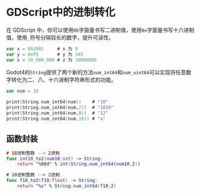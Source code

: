 # GDScript中的进制转化

在 GDScript 中，你可以使用`0b`字面量书写二进制值，使用`0x`字面量书写十六进制值，使用`_`符号分隔较长的数字，提升可读性。

```swift
var x = 0b1001     # x 为 9
var y = 0xF5       # y 为 245
var z = 10_000_000 # z 为 10000000
```

Godot4的`String`提供了两个新的方法`num_int64`和`num_uint64`可以实现将任意数字转化为二、八、十六进制字符串形式的功能。
```swift
var num = 10
	
print(String.num_int64(num))    # "10"
print(String.num_int64(num,2))  # "1010"
print(String.num_int64(num,8))  # "12"
print(String.num_int64(num,16)) # "a"
```
## 函数封装
```swift
# 10进制整数 --> 2进制
func int10_to2(num10:int) -> String:
	return "%08d" % int(String.num_int64(num10,2))

# 10进制整数 --> 2进制
func f10_to2(f10:float) -> String:
	return "%s" % String.num_int64(f10,2)
```
